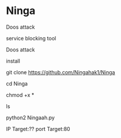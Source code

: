 # Ninga
Doos attack

service blocking tool

Doos attack

install

git clone https://github.com/Ningahak1/Ninga

cd Ninga

chmod +x *

ls

python2 Ningaah.py

IP Target:?? port Target:80
